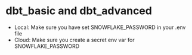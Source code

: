 dbt_basic and dbt_advanced
========
- Local: Make sure you have set SNOWFLAKE_PASSWORD in your .env file
- Cloud: Make sure you create a secret env var for SNOWFLAKE_PASSWORD
